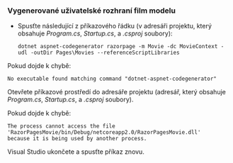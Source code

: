 <a name="scaffold"></a>
### <a name="scaffold-the-movie-model"></a>Vygenerované uživatelské rozhraní film modelu

* Spusťte následující z příkazového řádku (v adresáři projektu, který obsahuje *Program.cs*, *Startup.cs*, a *.csproj* soubory):

  ```console
  dotnet aspnet-codegenerator razorpage -m Movie -dc MovieContext -udl -outDir Pages\Movies --referenceScriptLibraries
  ```

Pokud dojde k chybě:
  ```
No executable found matching command "dotnet-aspnet-codegenerator"
  ```

Otevřete příkazové prostředí do adresáře projektu (adresář, který obsahuje *Program.cs*, *Startup.cs*, a *.csproj* soubory).

Pokud dojde k chybě:
  ```
  The process cannot access the file 
 'RazorPagesMovie/bin/Debug/netcoreapp2.0/RazorPagesMovie.dll' 
  because it is being used by another process.
  ```

Visual Studio ukončete a spusťte příkaz znovu.
